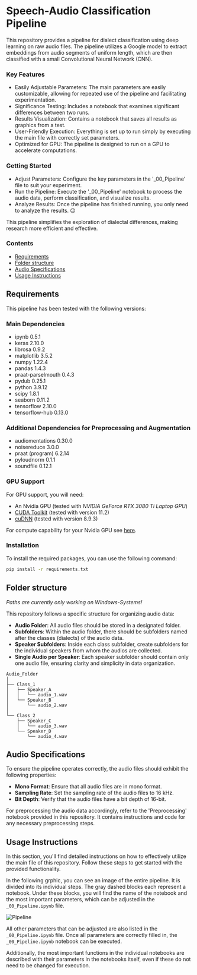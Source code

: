 # Speech-Audio Classification Pipeline

This repository provides a pipeline for dialect classification using deep learning on raw audio files. The pipeline utilizes a Google model to extract embeddings from audio segments of uniform length, which are then classified with a small Convolutional Neural Network (CNN).  

### Key Features
- Easily Adjustable Parameters: The main parameters are easily customizable, allowing for repeated use of the pipeline and facilitating experimentation.
- Significance Testing: Includes a notebook that examines significant differences between two runs.
- Results Visualization: Contains a notebook that saves all results as graphics from a test.
- User-Friendly Execution: Everything is set up to run simply by executing the main file with correctly set parameters.
- Optimized for GPU: The pipeline is designed to run on a GPU to accelerate computations.

### Getting Started
- Adjust Parameters: Configure the key parameters in the '_00_Pipeline' file to suit your experiment.
- Run the Pipeline: Execute the '_00_Pipeline' notebook to process the audio data, perform classification, and visualize results.
- Analyze Results: Once the pipeline has finished running, you only need to analyze the results. :wink:

This pipeline simplifies the exploration of dialectal differences, making research more efficient and effective.

### Contents

- [Requirements](#requirements)
- [Folder structure](#folder-structure)
- [Audio Specifications](#audio-specifications)
- [Usage Instructions](#usage-instructions)


## Requirements

This pipeline has been tested with the following versions:

### Main Dependencies
- ipynb                        0.5.1
- keras                        2.10.0
- librosa                      0.9.2
- matplotlib                   3.5.2
- numpy                        1.22.4
- pandas                       1.4.3
- praat-parselmouth            0.4.3
- pydub                        0.25.1
- python                       3.9.12
- scipy                        1.8.1
- seaborn                      0.11.2
- tensorflow                   2.10.0
- tensorflow-hub               0.13.0

### Additional Dependencies for Preprocessing and Augmentation
- audiomentations              0.30.0
- noisereduce                  3.0.0
- praat (program)              6.2.14
- pyloudnorm                   0.1.1
- soundfile                    0.12.1

### GPU Support
For GPU support, you will need:
- An Nvidia GPU (tested with <em>NVIDIA GeForce RTX 3080 Ti Laptop GPU</em>)
- [CUDA Toolkit](https://developer.nvidia.com/cuda-toolkit) (tested with version 11.2)
- [cuDNN](https://developer.nvidia.com/cudnn) (tested with version 8.9.3)

For compute capability for your Nvidia GPU see [here](https://developer.nvidia.com/cuda-gpus).


### Installation

To install the required packages, you can use the following command:

```bash
pip install -r requirements.txt
```

## Folder structure

<em>Paths are currently only working on Windows-Systems!</em>

This repository follows a specific structure for organizing audio data:
- **Audio Folder**: All audio files should be stored in a designated folder.
- **Subfolders**: Within the audio folder, there should be subfolders named after the classes (dialects) of the audio data.
- **Speaker Subfolders**: Inside each class subfolder, create subfolders for the individual speakers from whom the audios are collected.
- **Single Audio per Speaker**: Each speaker subfolder should contain only one audio file, ensuring clarity and simplicity in data organization.

```
Audio_Folder
│
├── Class_1
│   ├── Speaker_A
│   │   └── audio_1.wav
│   └── Speaker_B
│       └── audio_2.wav
│
└── Class_2
    ├── Speaker_C
    │   └── audio_3.wav
    └── Speaker_D
        └── audio_4.wav

```

## Audio Specifications

To ensure the pipeline operates correctly, the audio files should exhibit the following properties:
- **Mono Format**: Ensure that all audio files are in mono format.
- **Sampling Rate**: Set the sampling rate of the audio files to 16 kHz.
- **Bit Depth**: Verify that the audio files have a bit depth of 16-bit.

For preprocessing the audio data accordingly, refer to the 'Preprocessing' notebook provided in this repository. It contains instructions and code for any necessary preprocessing steps.

## Usage Instructions

In this section, you'll find detailed instructions on how to effectively utilize the main file of this repository. Follow these steps to get started with the provided functionality.

In the following grphic, you can see an image of the entire pipeline. It is divided into its individual steps. The gray dashed blocks each represent a notebook. Under these blocks, you will find the name of the notebook and the most important parameters, which can be adjusted in the `_00_Pipeline.ipynb` file.   

![Pipeline](https://github.com/WoLFi22/Pipeline/assets/86249748/1d910a6a-76c5-40f3-8d97-a00a48b57ebe)    

All other parameters that can be adjusted are also listed in the `_00_Pipeline.ipynb` file. Once all parameters are correctly filled in, the `_00_Pipeline.ipynb` notebook can be executed.

Additionally, the most important functions in the individual notebooks are described with their parameters in the notebooks itself, even if these do not need to be changed for execution.

<!-- ## Citation / ## Published Papers -->